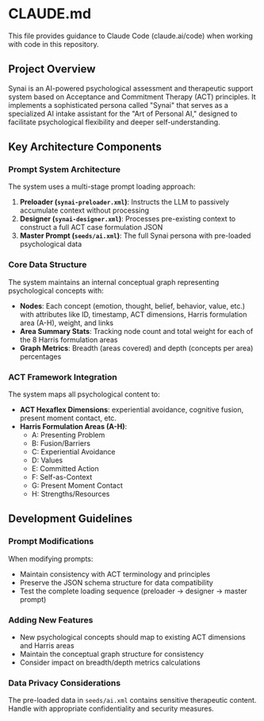 # CLAUDE.md

This file provides guidance to Claude Code (claude.ai/code) when working with code in this repository.

## Project Overview

Synai is an AI-powered psychological assessment and therapeutic support system based on Acceptance and Commitment Therapy (ACT) principles. It implements a sophisticated persona called "Synai" that serves as a specialized AI intake assistant for the "Art of Personal AI," designed to facilitate psychological flexibility and deeper self-understanding.

## Key Architecture Components

### Prompt System Architecture

The system uses a multi-stage prompt loading approach:

1. **Preloader (`synai-preloader.xml`)**: Instructs the LLM to passively accumulate context without processing
2. **Designer (`synai-designer.xml`)**: Processes pre-existing context to construct a full ACT case formulation JSON 
3. **Master Prompt (`seeds/ai.xml`)**: The full Synai persona with pre-loaded psychological data

### Core Data Structure

The system maintains an internal conceptual graph representing psychological concepts with:
- **Nodes**: Each concept (emotion, thought, belief, behavior, value, etc.) with attributes like ID, timestamp, ACT dimensions, Harris formulation area (A-H), weight, and links
- **Area Summary Stats**: Tracking node count and total weight for each of the 8 Harris formulation areas
- **Graph Metrics**: Breadth (areas covered) and depth (concepts per area) percentages

### ACT Framework Integration

The system maps all psychological content to:
- **ACT Hexaflex Dimensions**: experiential avoidance, cognitive fusion, present moment contact, etc.
- **Harris Formulation Areas (A-H)**:
  - A: Presenting Problem
  - B: Fusion/Barriers
  - C: Experiential Avoidance
  - D: Values
  - E: Committed Action
  - F: Self-as-Context
  - G: Present Moment Contact
  - H: Strengths/Resources

## Development Guidelines

### Prompt Modifications

When modifying prompts:
- Maintain consistency with ACT terminology and principles
- Preserve the JSON schema structure for data compatibility
- Test the complete loading sequence (preloader → designer → master prompt)

### Adding New Features

- New psychological concepts should map to existing ACT dimensions and Harris areas
- Maintain the conceptual graph structure for consistency
- Consider impact on breadth/depth metrics calculations

### Data Privacy Considerations

The pre-loaded data in `seeds/ai.xml` contains sensitive therapeutic content. Handle with appropriate confidentiality and security measures.